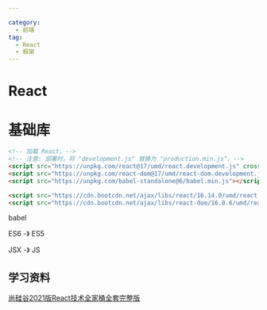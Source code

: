 ```yaml
---

category:
  - 前端
tag:
  - React
  - 框架
---
```

# React

# 基础库

~~~ html
<!-- 加载 React。-->
<!-- 注意: 部署时，将 "development.js" 替换为 "production.min.js"。-->
<script src="https://unpkg.com/react@17/umd/react.development.js" crossorigin></script>
<script src="https://unpkg.com/react-dom@17/umd/react-dom.development.js" crossorigin></script>
<script src="https://unpkg.com/babel-standalone@6/babel.min.js"></script>

<script src="https://cdn.bootcdn.net/ajax/libs/react/16.14.0/umd/react.development.js"></script>
<script src="https://cdn.bootcdn.net/ajax/libs/react-dom/16.8.6/umd/react-dom.development.js"></script>
~~~

babel

ES6 -》 ES5

JSX -》 JS




## 学习资料

[尚硅谷2021版React技术全家桶全套完整版](https://www.bilibili.com/video/BV1wy4y1D7JT?p=126)